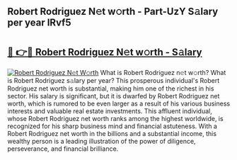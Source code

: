 ## Robert Rodriguez N𝚎t w𝚘rth - Part-UzY S𝚊lary per year IRvf5

# <h2><a href="http://gc0m7k2.nevu.top/?p=Robert+Rodriguez">🔗 👉🔴 Robert Rodriguez N𝚎t w𝚘rth - S𝚊lary</a></h2>

[![Robert Rodriguez N𝚎t W𝚘rth](https://i.imgur.com/Oavwk0R.jpeg)](http://gc0m7k2.nevu.top/?p=Robert+Rodriguez)
What is Robert Rodriguez n𝚎t w𝚘rth? What is Robert Rodriguez s𝚊lary per year?
This prosperous individual's Robert Rodriguez net worth is substantial, making him one of the richest in his sector. His salary is significant, but it is dwarfed by Robert Rodriguez net worth, which is rumored to be even larger as a result of his various business interests and valuable real estate investments. This affluent individual, whose Robert Rodriguez net worth ranks among the highest worldwide, is recognized for his sharp business mind and financial astuteness. With a Robert Rodriguez net worth in the billions and a substantial income, this wealthy person is a leading illustration of the power of diligence, perseverance, and financial brilliance.
